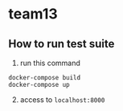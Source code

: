 # team13

## How to run test suite
1. run this command
```
docker-compose build
docker-compose up
```
2. access to `localhost:8000`
